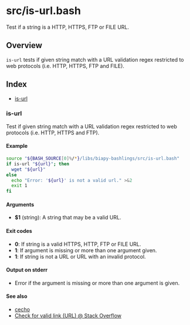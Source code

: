 # src/is-url.bash

Test if a string is a HTTP, HTTPS, FTP or FILE URL.

## Overview

`is-url` tests if given string match with a URL validation regex restricted
to web protocols (i.e. HTTP, HTTPS, FTP and FILE).

## Index

* [is-url](#is-url)

### is-url

Test if given string match with a URL validation regex restricted
to web protocols (i.e. HTTP, HTTPS and FTP).

#### Example

```bash
source "${BASH_SOURCE[0]%/*}/libs/biapy-bashlings/src/is-url.bash"
if is-url "${url}"; then
  wget "${url}"
else
  echo "Error: '${url}' is not a valid url." >&2
  exit 1
fi
```

#### Arguments

* **$1** (string): A string that may be a valid URL.

#### Exit codes

* **0**: If string is a valid HTTPS, HTTP, FTP or FILE URL.
* **1**: If argument is missing or more than one argument given.
* **1**: If string is not a URL or URL with an invalid protocol.

#### Output on stderr

* Error if the argument is missing or more than one argument is given.

#### See also

* [cecho](./cecho.md#cecho)
* [Check for valid link (URL) @ Stack Overflow](https://stackoverflow.com/questions/3183444/check-for-valid-link-url)

